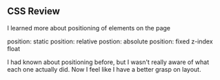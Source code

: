 ## CSS Review

I learned more about positioning of elements on the page
  
   position: static
   position: relative
   postion: absolute
   position: fixed
   z-index
   float
   
I had known about positioning before, but I wasn't really aware of what each one actually did.  Now I feel like I have a better grasp on layout.

   
